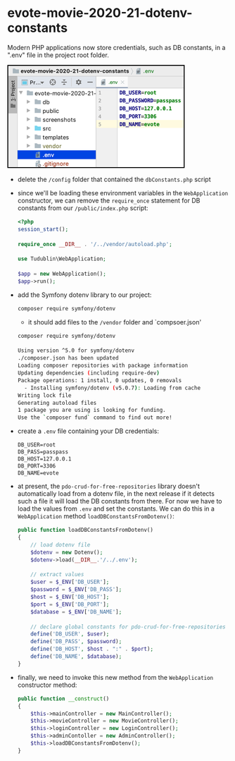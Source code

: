 # evote-movie-2020-21-dotenv-constants

Modern PHP applications now store credentials, such as DB constants, in a ".env" file in the project root folder.

![screenshot of dotenv file](screenshots/dotenv.png)

- delete the `/config` folder that contained the `dbConstants.php` script

- since we'll be loading these environment variables in the `WebApplication` constructor, we can remove the `require_once` statement for DB constants from our `/public/index.php` script:
    
    ```php
    <?php
    session_start();
    
    require_once __DIR__ . '/../vendor/autoload.php';
    
    use Tudublin\WebApplication;
    
    $app = new WebApplication();
    $app->run();
    ```

- add the Symfony dotenv library to our project:

    ```bash
    composer require symfony/dotenv
    ```

    - it should add files to the `/vendor` folder and `compsoer.json'
    
    ```bash
    composer require symfony/dotenv
    
  Using version ^5.0 for symfony/dotenv
    ./composer.json has been updated
    Loading composer repositories with package information
    Updating dependencies (including require-dev)
    Package operations: 1 install, 0 updates, 0 removals
      - Installing symfony/dotenv (v5.0.7): Loading from cache
    Writing lock file
    Generating autoload files
    1 package you are using is looking for funding.
    Use the `composer fund` command to find out more!

    ```

- create a `.env` file containing your DB credentials:

    ```dotenv
    DB_USER=root
    DB_PASS=passpass
    DB_HOST=127.0.0.1
    DB_PORT=3306
    DB_NAME=evote
    ```
  
- at present, the `pdo-crud-for-free-repositories` library doesn't automatically load from a dotenv file, in the next release if it detects such a file it will load the DB constants from there. For now we have to load the values from `.env` and set the constants. We can do this in a `WebApplication` method `loadDBConstantsFromDotenv()`:

    ```php
    public function loadDBConstantsFromDotenv()
    {
        // load dotenv file
        $dotenv = new Dotenv();
        $dotenv->load(__DIR__.'/../.env');
    
        // extract values
        $user = $_ENV['DB_USER'];
        $password = $_ENV['DB_PASS'];
        $host = $_ENV['DB_HOST'];
        $port = $_ENV['DB_PORT'];
        $database = $_ENV['DB_NAME'];
    
        // declare global constants for pdo-crud-for-free-repositories
        define('DB_USER', $user);
        define('DB_PASS', $password);
        define('DB_HOST', $host . ":" . $port);
        define('DB_NAME', $database);
    }
    ```

- finally, we need to invoke this new method from the `WebApplication` constructor method:

    ```php
    public function __construct()
    {
        $this->mainController = new MainController();
        $this->movieController = new MovieController();
        $this->loginController = new LoginController();
        $this->adminContoller = new AdminController();
        $this->loadDBConstantsFromDotenv();
    }
    ```
  